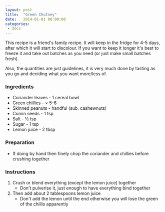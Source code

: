 ```yaml
---
layout: post
title:  "Green Chutney"
date:   2014-01-01 00:00:00
categories:
 - docs
---
```


This recipe is a friend's family recipe. It will keep in the fridge for 4-5
days, after which it will start to discolour. If you want to keep it longer
it's best to freeze it and take out batches as you need (or just make small
batches fresh).

Also, the quantities are just guidelines, it is very much done
by tasting as you go and deciding what you want more/less of.

### Ingredients

* Coriander leaves - 1 cereal bowl
* Green chillies - × 5-6
* Skinned peanuts - handful (sub. cashewnuts)
* Cumin seeds - 1&nbsp;tsp
* Salt - ½&nbsp;tsp
* Sugar - 1&nbsp;tsp
* Lemon juice - 2&nbsp;tbsp

### Preparation

* If doing by hand then finely chop the coriander and chillies before crushing
together

### Instructions

1. Crush or blend everything (except the lemon juice) together
    * Don't pulverise it, just enough to have everything bind together
2. Then add about 2 tablespoons lemon juice
    * Don't add the lemon until the end otherwise you will lose the green of
    the chillis apparently
